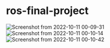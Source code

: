 # ros-final-project

![Screenshot from 2022-10-11 00-09-31](https://user-images.githubusercontent.com/44570354/194948979-75cd26a8-b319-4d06-a6c7-615bc34ea690.png)
![Screenshot from 2022-10-11 00-10-14](https://user-images.githubusercontent.com/44570354/194949043-22b80340-780e-4e6a-bac7-6b4044f037de.png)
![Screenshot from 2022-10-11 00-10-42](https://user-images.githubusercontent.com/44570354/194949117-e2cf4d0b-b16f-4a56-a31d-391f63b87f8e.png)
